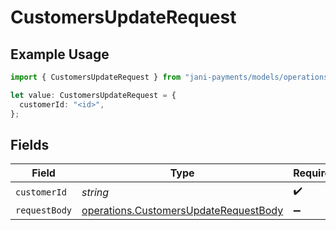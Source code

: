 # CustomersUpdateRequest

## Example Usage

```typescript
import { CustomersUpdateRequest } from "jani-payments/models/operations";

let value: CustomersUpdateRequest = {
  customerId: "<id>",
};
```

## Fields

| Field                                                                                          | Type                                                                                           | Required                                                                                       | Description                                                                                    |
| ---------------------------------------------------------------------------------------------- | ---------------------------------------------------------------------------------------------- | ---------------------------------------------------------------------------------------------- | ---------------------------------------------------------------------------------------------- |
| `customerId`                                                                                   | *string*                                                                                       | :heavy_check_mark:                                                                             | N/A                                                                                            |
| `requestBody`                                                                                  | [operations.CustomersUpdateRequestBody](../../models/operations/customersupdaterequestbody.md) | :heavy_minus_sign:                                                                             | N/A                                                                                            |